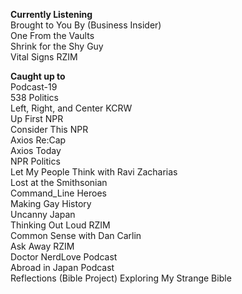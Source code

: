 **Currently Listening**  
Brought to You By (Business Insider)  
One From the Vaults    
Shrink for the Shy Guy  
Vital Signs RZIM  

**Caught up to**  
Podcast-19  
538 Politics  
Left, Right, and Center KCRW  
Up First NPR  
Consider This NPR  
Axios Re:Cap  
Axios Today  
NPR Politics  
Let My People Think with Ravi Zacharias  
Lost at the Smithsonian  
Command_Line Heroes  
Making Gay History  
Uncanny Japan  
Thinking Out Loud RZIM  
Common Sense with Dan Carlin  
Ask Away RZIM  
Doctor NerdLove Podcast  
Abroad in Japan Podcast  
Reflections (Bible Project)
Exploring My Strange Bible
